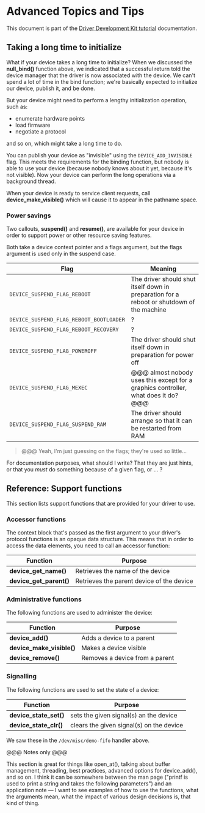 

<!--
    (C) Copyright 2018 The Fuchsia Authors. All rights reserved.
    Use of this source code is governed by a BSD-style license that can be
    found in the LICENSE file.
-->

# Advanced Topics and Tips

This document is part of the [Driver Development Kit tutorial](ddk-tutorial.md) documentation.

## Taking a long time to initialize

What if your device takes a long time to initialize?
When we discussed the **null_bind()** function above, we indicated that a successful
return told the device manager that the driver is now associated with the device.
We can't spend a lot of time in the bind function; we're basically expected to initialize
our device, publish it, and be done.

But your device might need to perform a lengthy initialization operation, such as:

*   enumerate hardware points
*   load firmware
*   negotiate a protocol

and so on, which might take a long time to do.

You can publish your device as "invisible" using the `DEVICE_ADD_INVISIBLE` flag.
This meets the requirements for the binding function, but nobody is able to use
your device (because nobody knows about it yet, because it's not visible).
Now your device can perform the long operations via a background thread.

When your device is ready to service client requests, call
**device_make_visible()**
which will cause it to appear in the pathname space.

### Power savings

Two callouts, **suspend()** and **resume()**, are available for your device in
order to support power or other resource saving features.

Both take a device context pointer and a flags argument, but the flags argument is
used only in the suspend case.

Flag                                | Meaning
------------------------------------|------------------------------------------------------------
`DEVICE_SUSPEND_FLAG_REBOOT`        | The driver should shut itself down in preparation for a reboot or shutdown of the machine
`DEVICE_SUSPEND_FLAG_REBOOT_BOOTLOADER` | ?
`DEVICE_SUSPEND_FLAG_REBOOT_RECOVERY`   | ?
`DEVICE_SUSPEND_FLAG_POWEROFF`      | The driver should shut itself down in preparation for power off
`DEVICE_SUSPEND_FLAG_MEXEC`         | @@@ almost nobody uses this except for a graphics controller, what does it do? @@@
`DEVICE_SUSPEND_FLAG_SUSPEND_RAM`   | The driver should arrange so that it can be restarted from RAM

> @@@ Yeah, I'm just guessing on the flags; they're used so little...

For documentation purposes, what should I write?
That they are just hints, or that you *must* do something because of a given flag, or ... ?

## Reference: Support functions

This section lists support functions that are provided for your driver to use.

### Accessor functions

The context block that's passed as the first argument to your driver's protocol functions
is an opaque data structure.
This means that in order to access the data elements, you need to call an accessor function:

Function                | Purpose
------------------------|-------------------------------------------
**device_get_name()**        | Retrieves the name of the device
**device_get_parent()**      | Retrieves the parent device of the device

### Administrative functions

The following functions are used to administer the device:

Function                    | Purpose
----------------------------|-------------------------------------------
**device_add()**                 | Adds a device to a parent
**device_make_visible()**        | Makes a device visible
**device_remove()**              | Removes a device from a parent

### Signalling

The following functions are used to set the state of a device:

Function                | Purpose
------------------------|-------------------------------------------
**device_state_set()**       | sets the given signal(s) an the device
**device_state_clr()**       | clears the given signal(s) on the device

We saw these in the `/dev/misc/demo-fifo` handler above.

@@@ Notes only @@@

This section is great for things like open_at(), talking about buffer management,
threading, best practices, advanced options for device_add(), and so on.
I think it can be somewhere between the man page ("printf is used to print a string
and takes the following parameters") and an application note &mdash; I want to see
examples of how to use the functions, what the arguments mean, what the impact of
various design decisions is, that kind of thing.

